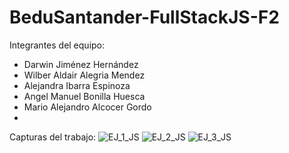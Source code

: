 # BeduSantander-FullStackJS-F2
Integrantes del equipo:
- Darwin Jiménez Hernández
- Wilber Aldair Alegria Mendez
- Alejandra Ibarra Espinoza
- Angel Manuel Bonilla Huesca
- Mario Alejandro Alcocer Gordo
-
 Capturas del trabajo:
![EJ_1_JS](https://user-images.githubusercontent.com/52447471/127578706-1ca40805-c836-404b-80ac-8896dfbfafdc.png)
![EJ_2_JS](https://user-images.githubusercontent.com/83803391/127575803-40422048-4d6c-40ed-896a-2818fa1142aa.png)
![EJ_3_JS](https://user-images.githubusercontent.com/83803391/127575805-958633ef-cea9-4635-8445-c104f2b29840.png)
